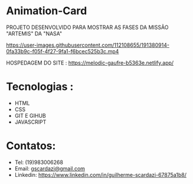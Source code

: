 # Animation-Card
PROJETO DESENVOLVIDO PARA MOSTRAR AS FASES DA MISSÃO "ARTEMIS" DA "NASA"


https://user-images.githubusercontent.com/112108655/191380914-0fa33b9c-f05f-4f27-9fa1-f6bcec525b3c.mp4 

HOSPEDAGEM DO SITE : https://melodic-gaufre-b5363e.netlify.app/
# Tecnologias :
- HTML
- CSS
- GIT E GIHUB
- JAVASCRIPT
# Contatos:
- Tel: (19)983006268
- Email: gscardazi@gmail.com
- Linkedin: https://www.linkedin.com/in/guilherme-scardazi-67875a1b8/



